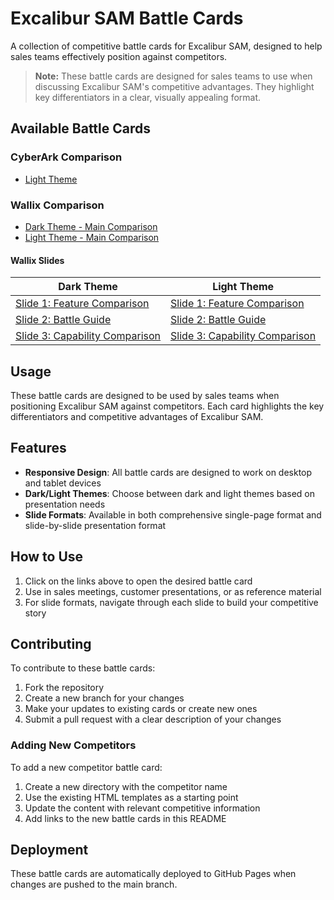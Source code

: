 # Excalibur SAM Battle Cards

A collection of competitive battle cards for Excalibur SAM, designed to help sales teams effectively position against competitors.

> **Note:** These battle cards are designed for sales teams to use when discussing Excalibur SAM's competitive advantages. They highlight key differentiators in a clear, visually appealing format.

## Available Battle Cards

### CyberArk Comparison
- [Light Theme](https://excalibur-enterprise.github.io/BattleCards/Cyberark/main-bright.html)

### Wallix Comparison
- [Dark Theme - Main Comparison](https://excalibur-enterprise.github.io/BattleCards/Wallix/main-dark.html)
- [Light Theme - Main Comparison](https://excalibur-enterprise.github.io/BattleCards/Wallix/main-bright.html)

#### Wallix Slides
| Dark Theme | Light Theme |
|------------|-------------|
| [Slide 1: Feature Comparison](https://excalibur-enterprise.github.io/BattleCards/Wallix/slide1-dark.html) | [Slide 1: Feature Comparison](https://excalibur-enterprise.github.io/BattleCards/Wallix/slide1-bright.html) |
| [Slide 2: Battle Guide](https://excalibur-enterprise.github.io/BattleCards/Wallix/slide2-dark.html) | [Slide 2: Battle Guide](https://excalibur-enterprise.github.io/BattleCards/Wallix/slide2-bright.html) |
| [Slide 3: Capability Comparison](https://excalibur-enterprise.github.io/BattleCards/Wallix/slide3-dark.html) | [Slide 3: Capability Comparison](https://excalibur-enterprise.github.io/BattleCards/Wallix/slide3-bright.html) |

## Usage

These battle cards are designed to be used by sales teams when positioning Excalibur SAM against competitors. Each card highlights the key differentiators and competitive advantages of Excalibur SAM.

## Features

- **Responsive Design**: All battle cards are designed to work on desktop and tablet devices
- **Dark/Light Themes**: Choose between dark and light themes based on presentation needs
- **Slide Formats**: Available in both comprehensive single-page format and slide-by-slide presentation format

## How to Use

1. Click on the links above to open the desired battle card
2. Use in sales meetings, customer presentations, or as reference material
3. For slide formats, navigate through each slide to build your competitive story

## Contributing

To contribute to these battle cards:

1. Fork the repository
2. Create a new branch for your changes
3. Make your updates to existing cards or create new ones
4. Submit a pull request with a clear description of your changes

### Adding New Competitors

To add a new competitor battle card:

1. Create a new directory with the competitor name
2. Use the existing HTML templates as a starting point
3. Update the content with relevant competitive information
4. Add links to the new battle cards in this README

## Deployment

These battle cards are automatically deployed to GitHub Pages when changes are pushed to the main branch.
